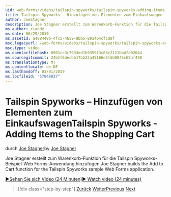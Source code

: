 ```yaml
---
uid: web-forms/videos/tailspin-spyworks/tailspin-spyworks-adding-items-to-the-shopping-cart
title: Tailspin Spyworks – Hinzufügen von Elementen zum Einkaufswagen | Microsoft-Dokumentation
author: JoeStagner
description: Joe Stagner erstellt zum Warenkorb-Funktion für die Tailspin Spyworks-Beispiel-Web Forms-Anwendung hinzufügen.
ms.author: riande
ms.date: 06/29/2010
ms.assetid: a408449b-4fc5-4659-8bb6-801404cfbd8f
msc.legacyurl: /web-forms/videos/tailspin-spyworks/tailspin-spyworks-adding-items-to-the-shopping-cart
msc.type: video
ms.openlocfilehash: 0901cc3c7933ed1b935913c68c2121bb4fa02044
ms.sourcegitcommit: 24b1f6decbb17bb22a45166e5fdb0845c65af498
ms.translationtype: MT
ms.contentlocale: de-DE
ms.lasthandoff: 03/01/2019
ms.locfileid: "57048837"
---
```

<a name="tailspin-spyworks---adding-items-to-the-shopping-cart"></a><span data-ttu-id="724de-103">Tailspin Spyworks – Hinzufügen von Elementen zum Einkaufswagen</span><span class="sxs-lookup"><span data-stu-id="724de-103">Tailspin Spyworks - Adding Items to the Shopping Cart</span></span>
====================
<span data-ttu-id="724de-104">durch [Joe Stagner](https://github.com/JoeStagner)</span><span class="sxs-lookup"><span data-stu-id="724de-104">by [Joe Stagner](https://github.com/JoeStagner)</span></span>

<span data-ttu-id="724de-105">Joe Stagner erstellt zum Warenkorb-Funktion für die Tailspin Spyworks-Beispiel-Web Forms-Anwendung hinzufügen.</span><span class="sxs-lookup"><span data-stu-id="724de-105">Joe Stagner builds the Add to Cart function for the Tailspin Spyworks sample Web Forms application.</span></span>

[<span data-ttu-id="724de-106">&#9654;Sehen Sie sich Video (24 Minuten)</span><span class="sxs-lookup"><span data-stu-id="724de-106">&#9654; Watch video (24 minutes)</span></span>](https://channel9.msdn.com/Blogs/ASP-NET-Site-Videos/tailspin-spyworks-adding-items-to-the-shopping-cart)

> [!div class="step-by-step"]
> <span data-ttu-id="724de-107">[Zurück](tailspin-spyworks-display-per-product-details.md)
> [Weiter](tailspin-spyworks-display-shopping-cart.md)</span><span class="sxs-lookup"><span data-stu-id="724de-107">[Previous](tailspin-spyworks-display-per-product-details.md)
[Next](tailspin-spyworks-display-shopping-cart.md)</span></span>
